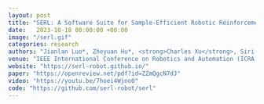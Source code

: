 ```yaml
---
layout: post
title: "SERL: A Software Suite for Sample-Efficient Robotic Reinforcement Learning"
date:   2023-10-18 00:00:00 +00:00
image: "/serl.gif"
categories: research
authors: "Jianlan Luo*, Zheyuan Hu*, <strong>Charles Xu</strong>, Siri Gadipudi, Archit Sharma, Rehaan Ahmad, Stefan Schaal, Chelsea Finn, Abhishek Gupta, Sergey Levine"
venue: "IEEE International Conference on Robotics and Automation (ICRA) 2024"
website: "https://serl-robot.github.io/"
paper: "https://openreview.net/pdf?id=ZZmQgcN7dJ"
video: "https://youtu.be/7hoei4Wjno0"
code: "https://github.com/serl-robot/serl"
---
```



